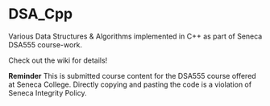 # DSA_Cpp
Various Data Structures &amp; Algorithms implemented in C++ as part of Seneca DSA555 course-work.  
  
Check out the wiki for details!  
  
**Reminder** This is submitted course content for the DSA555 course offered at Seneca College. Directly copying and pasting the code is a violation of Seneca Integrity Policy.
